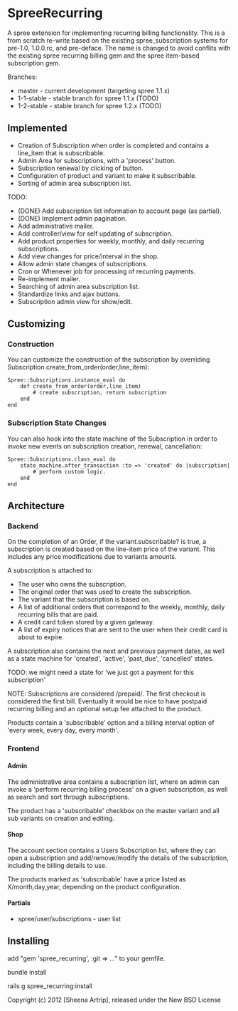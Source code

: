 SpreeRecurring
==============

A spree extension for implementing recurring billing functionality. This is a
from scratch re-write based on the existing spree\_subscription systems for
pre-1.0, 1.0.0.rc, and pre-deface. The name is changed to avoid
conflits with the existing spree recurring billing gem and the spree
item-based subscription gem.

Branches: 

 * master - current development (targeting spree 1.1.x)
 * 1-1-stable - stable branch for spree 1.1.x (TODO)
 * 1-2-stable - stable branch for spree 1.2.x (TODO)

Implemented
-----------

 * Creation of Subscription when order is completed and contains a line\_item that is subscribable.
 * Admin Area for subscriptions, with a 'process' button.
 * Subscription renewal by clicking of button.
 * Configuration of product and variant to make it subscribable.
 * Sorting of admin area subscription list.

TODO:

 * (DONE) Add subscription list information to account page (as partial).
 * (DONE) Implement admin pagination.
 * Add administrative mailer.
 * Add controller/view for self updating of subscription. 
 * Add product properties for weekly, monthly, and daily recurring subscriptions.
 * Add view changes for price/interval in the shop.
 * Allow admin state changes of subscriptions.
 * Cron or Whenever job for processing of recurring payments.
 * Re-implement mailer.
 * Searching of admin area subscription list.
 * Standardize links and ajax buttons.
 * Subscription admin view for show/edit.

Customizing
-----------

### Construction ###

You can customize the construction of the subscription by overriding
Subscription.create\_from\_order(order,line\_item):

    Spree::Subscriptions.instance_eval do
        def create_from_order(order,line_item)
            # create subscription, return subscription
        end
    end

### Subscription State Changes ###

You can also hook into the state machine of the Subscription in
order to invoke new events on subscription creation, renewal, cancellation:

    Spree::Subscriptions.class_eval do
        state_machine.after_transaction :to => 'created' do |subscription|
            # perform custom logic.
        end
    end

Architecture
------------

### Backend ###

On the completion of an Order, if the variant.subscribable? is true, a
subscription is created based on the line-item price of the variant. This includes
any price modifications due to variants amounts.

A subscription is attached to:

 * The user who owns the subscription.
 * The original order that was used to create the subscription.
 * The variant that the subscription is based on.
 * A list of additional orders that correspond to the weekly, monthly, daily recurring bills that are paid.
 * A credit card token stored by a given gateway.
 * A list of expiry notices that are sent to the user when their credit card is about to expire.

A subscription also contains the next and previous payment dates, as well as a state machine for
'created', 'active', 'past\_due', 'cancelled' states.

TODO: we might need a state for 'we just got a payment for this subscription'

NOTE: Subscriptions are considered /prepaid/. The first checkout is considered the first bill. Eventually
it would be nice to have postpaid recurring billing and an optional setup fee attached to the product.

Products contain a 'subscribable' option and a billing interval option of 'every week, every day, every month'.

### Frontend ####

#### Admin ####

The administrative area contains a subscription list, where an admin can invoke a 'perform recurring billing process'
on a given subscription, as well as search and sort through subscriptions.

The product has a 'subscribable' checkbox on the master variant and all sub variants on creation and editing.

#### Shop ####

The account section contains a Users Subscription list, where they can open a subscription and add/remove/modify
the details of the subscription, including the billing details to use.

The products marked as 'subscribable' have a price listed as X/month,day,year, depending on the product configuration.

#### Partials ####

 * spree/user/subscriptions - user list

Installing
----------

add "gem 'spree\_recurring', :git => ..." to your gemfile.

bundle install

rails g spree\_recurring:install

Copyright (c) 2012 [Sheena Artrip], released under the New BSD License
